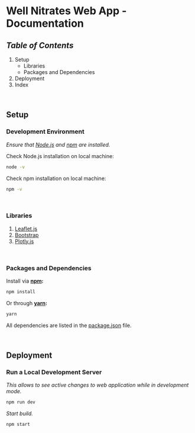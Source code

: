 # Well Nitrates Web App - Documentation 

## _Table of Contents_
1. Setup 
    - Libraries 
    - Packages and Dependencies
2. Deployment 
3. Index 

<br> 

## Setup 
### Development Environment 
_Ensure that [Node.js](https://nodejs.org/en/download/) and [npm](https://docs.npmjs.com/downloading-and-installing-node-js-and-npm) are installed._

Check Node.js installation on local machine:
``` bash 
node -v
```

Check npm installation on local machine:
``` bash 
npm -v
``` 

<br>

### Libraries 
1. [Leaflet.js](https://leafletjs.com/reference.html) 
2. [Bootstrap](https://getbootstrap.com/docs/5.2/getting-started/introduction/)
3. [Plotly.js](https://plotly.com/javascript/)

<br> 

### Packages and Dependencies
Install via __[npm](https://www.npmjs.com/):__
``` bash 
npm install
```

Or through __[yarn](https://yarnpkg.com/):__
``` bash 
yarn 
```

All dependencies are listed in the [package.json](./package.json) file. 

<br>

## Deployment 
### Run a Local Development Server 
_This allows to see active changes to web application while in development mode._
``` bash 
npm run dev 
```  

_Start build._
``` bash 
npm start 
``` 